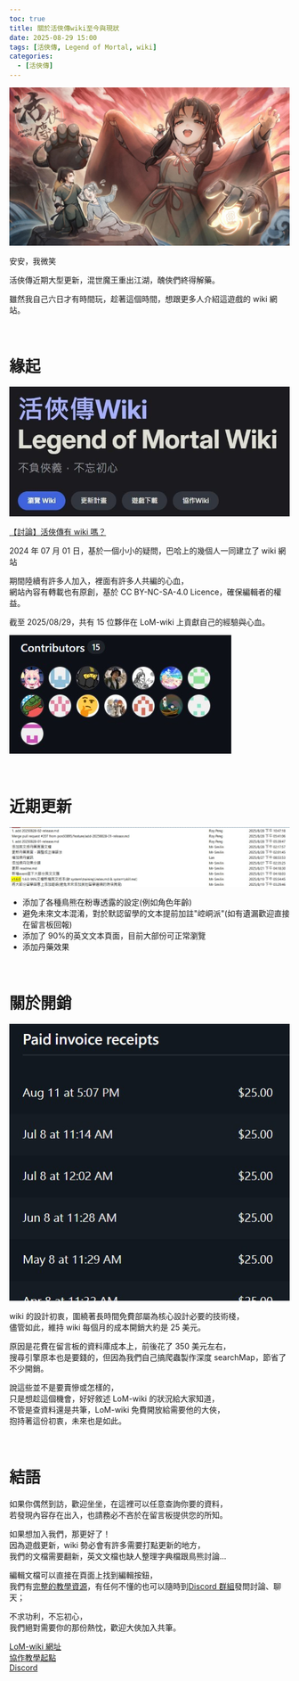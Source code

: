```yaml
---
toc: true
title: 關於活俠傳wiki至今與現狀
date: 2025-08-29 15:00
tags: [活俠傳, Legend of Mortal, wiki]
categories:
  - [活俠傳]
---
```


![封面](/img/post/diaryAboutLom/01.jpg)

安安，我微笑

活俠傳近期大型更新，混世魔王重出江湖，醜俠們終得解藥。

雖然我自己六日才有時間玩，趁著這個時間，想跟更多人介紹這遊戲的 wiki 網站。

<!-- more -->

<br>

# 緣起

![wiki首頁](/img/post/diaryAboutLom/02.jpg)

[【討論】活俠傳有 wiki 嗎？](https://forum.gamer.com.tw/C.php?bsn=73317&snA=1453)

2024 年 07 月 01 日，基於一個小小的疑問，巴哈上的幾個人一同建立了 wiki 網站

期間陸續有許多人加入，裡面有許多人共編的心血，  
網站內容有轉載也有原創，基於 CC BY-NC-SA-4.0 Licence，確保編輯者的權益。

截至 2025/08/29，共有 15 位夥伴在 LoM-wiki 上貢獻自己的經驗與心血。

![貢獻者們](/img/post/diaryAboutLom/03.jpg)

<br>

# 近期更新

![推送紀錄](/img/post/diaryAboutLom/04.jpg)

- 添加了各種鳥熊在粉專透露的設定(例如角色年齡)
- 避免未來文本混淆，對於默認留學的文本提前加註"崆峒派"(如有遺漏歡迎直接在留言板回報)
- 添加了 90%的英文文本頁面，目前大部份可正常瀏覽
- 添加丹藥效果

<br>

# 關於開銷

![開銷紀錄](/img/post/diaryAboutLom/05.jpg)

wiki 的設計初衷，圍繞著長時間免費部屬為核心設計必要的技術棧，  
儘管如此，維持 wiki 每個月的成本開銷大約是 25 美元。

原因是花費在留言板的資料庫成本上，前後花了 350 美元左右，  
搜尋引擎原本也是要錢的，但因為我們自己搞爬蟲製作深度 searchMap，節省了不少開銷。

說這些並不是要賣慘或怎樣的，  
只是想趁這個機會，好好敘述 LoM-wiki 的狀況給大家知道，  
不管是查資料還是共筆，LoM-wiki 免費開放給需要他的大俠，  
抱持著這份初衷，未來也是如此。

<br>

# 結語

如果你偶然到訪，歡迎坐坐，在這裡可以任意查詢你要的資料，  
若發現內容存在出入，也請務必不吝於在留言板提供您的所知。

如果想加入我們，那更好了！  
因為遊戲更新，wiki 勢必會有許多需要打點更新的地方，  
我們的文檔需要翻新，英文文檔也缺人整理字典檔跟鳥熊討論...

編輯文檔可以直接在頁面上找到編輯按鈕，  
我們有[完整的教學資源](https://smilin.net/LoM-wiki/develop/1-start.html)，有任何不懂的也可以隨時到[Discord 群組](https://discord.gg/P4kePy6qmc)發問討論、聊天；

不求功利，不忘初心，  
我們絕對需要你的那份熱忱，歡迎大俠加入共筆。

[LoM-wiki 網址](https://smilin.net/LoM-wiki)  
[協作教學起點](https://smilin.net/LoM-wiki/develop/1-start.html)  
[Discord](https://discord.gg/P4kePy6qmc)
